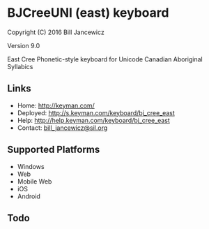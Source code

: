 BJCreeUNI (east) keyboard
=====================

Copyright (C) 2016 Bill Jancewicz

Version 9.0

East Cree Phonetic-style keyboard for Unicode Canadian Aboriginal Syllabics

Links
-----

 * Home:     <http://keyman.com/>
 * Deployed: <http://s.keyman.com/keyboard/bj_cree_east>
 * Help:     <http://help.keyman.com/keyboard/bj_cree_east>
 * Contact:  <bill_jancewicz@sil.org>

Supported Platforms
-------------------
 * Windows
 * Web
 * Mobile Web
 * iOS
 * Android

Todo
----
